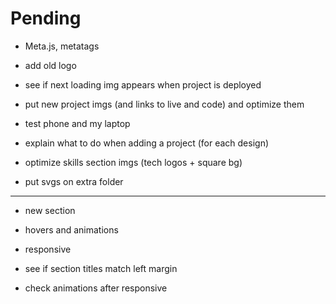 # Pending

- Meta.js, metatags

- add old logo

- see if next loading img appears when project is deployed

- put new project imgs (and links to live and code) and optimize them

- test phone and my laptop

- explain what to do when adding a project (for each design)

- optimize skills section imgs (tech logos + square bg)

- put svgs on extra folder
______________________________________

- new section

- hovers and animations

- responsive

- see if section titles match left margin

- check animations after responsive

